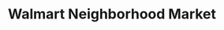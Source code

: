---
title: "Walmart Neighborhood Market"
url: /concord/walmart-neighborhood-market/
shop: supermarket
---